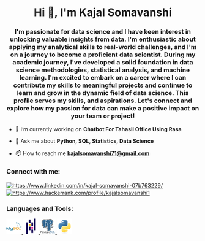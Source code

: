 <h1 align="center">Hi 👋, I'm Kajal Somavanshi</h1>
<h3 align="center">I'm passionate for data science and I have keen interest in unlocking valuable insights from data. I'm enthusiastic about applying my analytical skills to real-world challenges, and I'm on a journey to become a proficient data scientist. During my academic journey, I've developed a solid foundation in data science methodologies, statistical analysis, and machine learning. I'm excited to embark on a career where I can contribute my skills to meaningful projects and continue to learn and grow in the dynamic field of data science. This profile serves my skills, and aspirations. Let's connect and explore how my passion for data can make a positive impact on your team or project!</h3>

- 🔭 I’m currently working on **Chatbot For Tahasil Office Using Rasa**

- 💬 Ask me about **Python, SQL, Statistics, Data Science**

- 📫 How to reach me **kajalsomavanshi71@gmail.com**

<h3 align="left">Connect with me:</h3>
<p align="left">
<a href="https://linkedin.com/in/https://www.linkedin.com/in/kajal-somavanshi-07b763229/" target="blank"><img align="center" src="https://raw.githubusercontent.com/rahuldkjain/github-profile-readme-generator/master/src/images/icons/Social/linked-in-alt.svg" alt="https://www.linkedin.com/in/kajal-somavanshi-07b763229/" height="30" width="40" /></a>
<a href="https://www.hackerrank.com/https://www.hackerrank.com/profile/kajalsomavanshi1" target="blank"><img align="center" src="https://raw.githubusercontent.com/rahuldkjain/github-profile-readme-generator/master/src/images/icons/Social/hackerrank.svg" alt="https://www.hackerrank.com/profile/kajalsomavanshi1" height="30" width="40" /></a>
</p>

<h3 align="left">Languages and Tools:</h3>
<p align="left"> <a href="https://www.mysql.com/" target="_blank" rel="noreferrer"> <img src="https://raw.githubusercontent.com/devicons/devicon/master/icons/mysql/mysql-original-wordmark.svg" alt="mysql" width="40" height="40"/> </a> <a href="https://pandas.pydata.org/" target="_blank" rel="noreferrer"> <img src="https://raw.githubusercontent.com/devicons/devicon/2ae2a900d2f041da66e950e4d48052658d850630/icons/pandas/pandas-original.svg" alt="pandas" width="40" height="40"/> </a> <a href="https://www.postgresql.org" target="_blank" rel="noreferrer"> <img src="https://raw.githubusercontent.com/devicons/devicon/master/icons/postgresql/postgresql-original-wordmark.svg" alt="postgresql" width="40" height="40"/> </a> <a href="https://www.python.org" target="_blank" rel="noreferrer"> <img src="https://raw.githubusercontent.com/devicons/devicon/master/icons/python/python-original.svg" alt="python" width="40" height="40"/> </a> </p>

